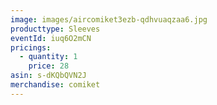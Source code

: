 ```yaml
---
image: images/aircomiket3ezb-qdhvuaqzaa6.jpg
producttype: Sleeves
eventId: iuq6O2mCN
pricings:
  - quantity: 1
    price: 28
asin: s-dKQbQVN2J
merchandise: comiket
---
```

